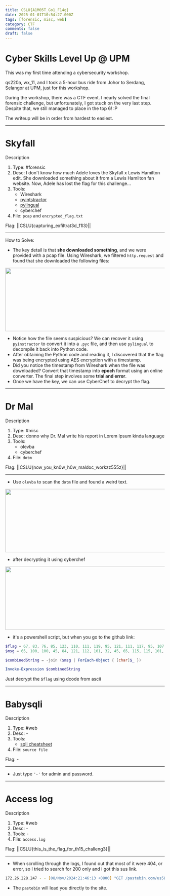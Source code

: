 ```yaml
---
title: CSLU{A1M05T_Go1_F14g}
date: 2025-01-01T10:54:27.000Z
tags: [forensic, misc, web]
category: CTF
comments: false
draft: false
---
```


# Cyber Skills Level Up @ UPM

This was my first time attending a cybersecurity workshop.

qs220a, wx_11, and I took a 5-hour bus ride from Johor to Serdang, Selangor at UPM, just for this workshop.

During the workshop, there was a CTF event. I nearly solved the final forensic challenge, but unfortunately, I got stuck on the very last step. Despite that, we still managed to place in the top 6! :P

The writeup will be in order from hardest to easiest.

---

# Skyfall

Description

1. Type: #forensic
2. Desc: I don't know how much Adele loves the Skyfall x Lewis Hamilton edit. She downloaded something about it from a Lewis Hamilton fan website. Now, Adele has lost the flag for this challenge...
3. Tools:
   - Wireshark
   - [pyintstractor](https://pyinstxtractor-web.netlify.app/)
   - [pylingual](https://pylingual.io/)
   - cyberchef
4. File:
   `pcap` and `encrypted_flag.txt`

Flag: ||CSLU{capturing_exfiltrat3d_f1l3}||

---

How to Solve:

- The key detail is that **she downloaded something**, and we were provided with a pcap file. Using Wireshark, we filtered `http.request` and found that she downloaded the following files:

<img src="/images/skyfall_1.png" width="700" height="200">

- Notice how the file seems suspicious? We can recover it using `pyinstractor` to convert it into a `.pyc` file, and then use `pylingual` to decompile it back into Python code.
- After obtaining the Python code and reading it, I discovered that the flag was being encrypted using AES encryption with a timestamp.
- Did you notice the timestamp from Wireshark when the file was downloaded? Convert that timestamp into **epoch** format using an online converter. The final step involves some **trial and error**.
- Once we have the key, we can use CyberChef to decrypt the flag.

---

# Dr Mal

Description

1. Type: #misc
2. Desc: donno why Dr. Mal write his report in Lorem Ipsum kinda language
3. Tools:
   - olevba
   - cyberchef
4. File:
   `dotm`

Flag: ||CSLU{now_you_kn0w_h0w_maldoc_workzz555z}||

---

- Use `olevba` to scan the `dotm` file and found a weird text.

<img src="/images/drmal_1.png"  width="700" height="200">

- after decrypting it using cyberchef

<img src="/images/skyfall_2.png"  width="700" height="200">

- it's a powershell script, but when you go to the github link:

```powershell
$flag = 67, 83, 76, 85, 123, 110, 111, 119, 95, 121, 111, 117, 95, 107, 110, 48, 119, 95, 104, 48, 119, 95, 109, 97, 108, 100, 111, 99, 95, 119, 111, 114, 107, 122, 122, 53, 53, 53, 122, 125
$msg = 65, 100, 100, 45, 84, 121, 112, 101, 32, 45, 65, 115, 115, 101, 109, 98, 108, 121, 78, 97, 109, 101, 32, 39, 83, 121, 115, 116, 101, 109, 46, 87, 105, 110, 100, 111, 119, 115, 46, 70, 111, 114, 109, 115, 39, 10, 91, 83, 121, 115, 116, 101, 109, 46, 87, 105, 110, 100, 111, 119, 115, 46, 70, 111, 114, 109, 115, 46, 77, 101, 115, 115, 97, 103, 101, 66, 111, 120, 93, 58, 58, 83, 104, 111, 119, 40, 34, 89, 111, 117, 39, 118, 101, 32, 98, 101, 101, 110, 32, 104, 97, 99, 107, 101, 100, 46, 32, 68, 111, 110, 39, 116, 32, 114, 117, 110, 32, 109, 97, 108, 100, 111, 99, 33, 34, 41

$combinedString = -join ($msg | ForEach-Object { [char]$_ })

Invoke-Expression $combinedString
```

Just decrypt the `$flag` using dcode from ascii

---

# Babysqli

Description

1. Type: #web
2. Desc: -
3. Tools:
   - [sqli cheatsheet](https://www.invicti.com/blog/web-security/sql-injection-cheat-sheet/)
4. File:
   `source file`

Flag: -

---

- Just type `'-'` for admin and password.

---

# Access log

Description

1. Type: #web
2. Desc: -
3. Tools: -
4. File:
   `access.log`

Flag: ||CSLU{this_is_the_flag_for_th15_challeng3}||

---

- When scrolling through the logs, I found out that most of it were 404, or error, so I tried to search for 200 only and i got this sus link.

```zsh
172.26.228.247 - - [08/Nov/2024:21:46:13 +0800] "GET /pastebin.com/us5L3fRp HTTP/1.1" 200 437 "-" "gobuster/3.6"
```

- The `pastebin` will lead you directly to the site.
